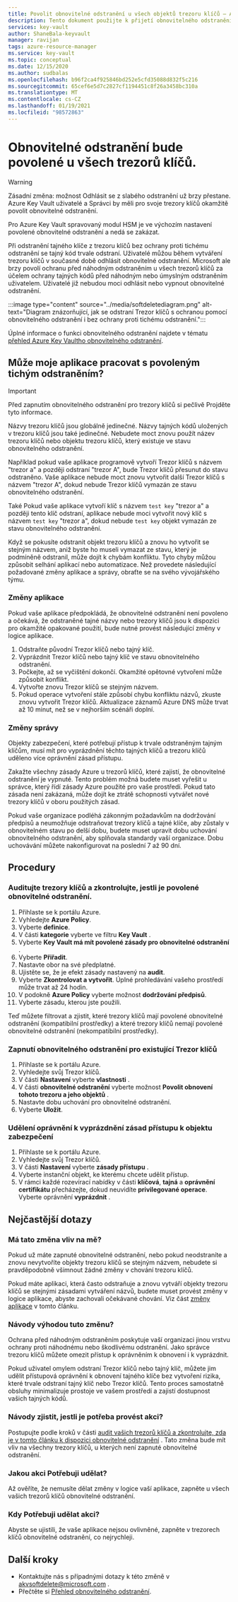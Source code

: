 ```yaml
---
title: Povolit obnovitelné odstranění u všech objektů trezoru klíčů – Azure Key Vault | Microsoft Docs
description: Tento dokument použijte k přijetí obnovitelného odstranění pro všechny trezory klíčů a k provádění změn aplikace a správy, aby nedocházelo k chybám konfliktů.
services: key-vault
author: ShaneBala-keyvault
manager: ravijan
tags: azure-resource-manager
ms.service: key-vault
ms.topic: conceptual
ms.date: 12/15/2020
ms.author: sudbalas
ms.openlocfilehash: b96f2ca4f925846bd252e5cfd35088d832f5c216
ms.sourcegitcommit: 65cef6e5d7c2827cf1194451c8f26a3458bc310a
ms.translationtype: MT
ms.contentlocale: cs-CZ
ms.lasthandoff: 01/19/2021
ms.locfileid: "98572863"
---
```

# <a name="soft-delete-will-be-enabled-on-all-key-vaults"></a>Obnovitelné odstranění bude povolené u všech trezorů klíčů.

> [!WARNING]
> Zásadní změna: možnost Odhlásit se z slabého odstranění už brzy přestane. Azure Key Vault uživatelé a Správci by měli pro svoje trezory klíčů okamžitě povolit obnovitelné odstranění.
>
> Pro Azure Key Vault spravovaný modul HSM je ve výchozím nastavení povolené obnovitelné odstranění a nedá se zakázat.

Při odstranění tajného klíče z trezoru klíčů bez ochrany proti tichému odstranění se tajný kód trvale odstraní. Uživatelé můžou během vytváření trezoru klíčů v současné době odhlásit obnovitelné odstranění. Microsoft ale brzy povolí ochranu před náhodným odstraněním u všech trezorů klíčů za účelem ochrany tajných kódů před náhodným nebo úmyslným odstraněním uživatelem. Uživatelé již nebudou moci odhlásit nebo vypnout obnovitelné odstranění.

:::image type="content" source="../media/softdeletediagram.png" alt-text="Diagram znázorňující, jak se odstraní Trezor klíčů s ochranou pomocí obnovitelného odstranění i bez ochrany proti tichému odstranění.":::

Úplné informace o funkci obnovitelného odstranění najdete v tématu [přehled Azure Key Vaultho obnovitelného odstranění](soft-delete-overview.md).

## <a name="can-my-application-work-with-soft-delete-enabled"></a>Může moje aplikace pracovat s povoleným tichým odstraněním?

> [!Important] 
> Před zapnutím obnovitelného odstranění pro trezory klíčů si pečlivě Projděte tyto informace.

Názvy trezoru klíčů jsou globálně jedinečné. Názvy tajných kódů uložených v trezoru klíčů jsou také jedinečné. Nebudete moct znovu použít název trezoru klíčů nebo objektu trezoru klíčů, který existuje ve stavu obnovitelného odstranění. 

Například pokud vaše aplikace programově vytvoří Trezor klíčů s názvem "trezor a" a později odstraní "trezor A", bude Trezor klíčů přesunut do stavu odstraněno. Vaše aplikace nebude moct znovu vytvořit další Trezor klíčů s názvem "trezor A", dokud nebude Trezor klíčů vymazán ze stavu obnovitelného odstranění. 

Také Pokud vaše aplikace vytvoří klíč s názvem `test key` "trezor a" a později tento klíč odstraní, aplikace nebude moci vytvořit nový klíč s názvem `test key` "trezor a", dokud nebude `test key` objekt vymazán ze stavu obnovitelného odstranění. 

Když se pokusíte odstranit objekt trezoru klíčů a znovu ho vytvořit se stejným názvem, aniž byste ho museli vymazat ze stavu, který je podmíněně odstranil, může dojít k chybám konfliktu. Tyto chyby můžou způsobit selhání aplikací nebo automatizace. Než provedete následující požadované změny aplikace a správy, obraťte se na svého vývojářského týmu. 

### <a name="application-changes"></a>Změny aplikace

Pokud vaše aplikace předpokládá, že obnovitelné odstranění není povoleno a očekává, že odstraněné tajné názvy nebo trezory klíčů jsou k dispozici pro okamžité opakované použití, bude nutné provést následující změny v logice aplikace.

1. Odstraňte původní Trezor klíčů nebo tajný klíč.
1. Vyprázdnit Trezor klíčů nebo tajný klíč ve stavu obnovitelného odstranění.
1. Počkejte, až se vyčištění dokončí. Okamžité opětovné vytvoření může způsobit konflikt.
1. Vytvořte znovu Trezor klíčů se stejným názvem.
1. Pokud operace vytvoření stále způsobí chybu konfliktu názvů, zkuste znovu vytvořit Trezor klíčů. Aktualizace záznamů Azure DNS může trvat až 10 minut, než se v nejhorším scénáři doplní.

### <a name="administration-changes"></a>Změny správy

Objekty zabezpečení, které potřebují přístup k trvale odstraněným tajným klíčům, musí mít pro vyprázdnění těchto tajných klíčů a trezoru klíčů uděleno více oprávnění zásad přístupu.

Zakažte všechny zásady Azure u trezorů klíčů, které zajistí, že obnovitelné odstranění je vypnuté. Tento problém možná budete muset vyřešit u správce, který řídí zásady Azure použité pro vaše prostředí. Pokud tato zásada není zakázaná, může dojít ke ztrátě schopnosti vytvářet nové trezory klíčů v oboru použitých zásad.

Pokud vaše organizace podléhá zákonným požadavkům na dodržování předpisů a neumožňuje odstraňovat trezory klíčů a tajné klíče, aby zůstaly v obnovitelném stavu po delší dobu, budete muset upravit dobu uchování obnovitelného odstranění, aby splňovala standardy vaší organizace. Dobu uchovávání můžete nakonfigurovat na poslední 7 až 90 dní.

## <a name="procedures"></a>Procedury

### <a name="audit-your-key-vaults-to-check-if-soft-delete-is-enabled"></a>Auditujte trezory klíčů a zkontrolujte, jestli je povolené obnovitelné odstranění.

1. Přihlaste se k portálu Azure.
1. Vyhledejte **Azure Policy**.
1. Vyberte **definice**.
1. V části **kategorie** vyberte ve filtru **Key Vault** .
1. Vyberte **Key Vault má mít povolené zásady pro obnovitelné odstranění** .
1. Vyberte **Přiřadit**.
1. Nastavte obor na své předplatné.
1. Ujistěte se, že je efekt zásady nastavený na **audit**.
1. Vyberte **Zkontrolovat a vytvořit**. Úplné prohledávání vašeho prostředí může trvat až 24 hodin.
1. V podokně **Azure Policy** vyberte možnost **dodržování předpisů**.
1. Vyberte zásadu, kterou jste použili.

Teď můžete filtrovat a zjistit, které trezory klíčů mají povolené obnovitelné odstranění (kompatibilní prostředky) a které trezory klíčů nemají povolené obnovitelné odstranění (nekompatibilní prostředky).

### <a name="turn-on-soft-delete-for-an-existing-key-vault"></a>Zapnutí obnovitelného odstranění pro existující Trezor klíčů

1. Přihlaste se k portálu Azure.
1. Vyhledejte svůj Trezor klíčů.
1. V části **Nastavení** vyberte **vlastnosti** .
1. V části **obnovitelné odstranění** vyberte možnost **Povolit obnovení tohoto trezoru a jeho objektů** .
1. Nastavte dobu uchování pro obnovitelné odstranění.
1. Vyberte **Uložit**.

### <a name="grant-purge-access-policy-permissions-to-a-security-principal"></a>Udělení oprávnění k vyprázdnění zásad přístupu k objektu zabezpečení

1. Přihlaste se k portálu Azure.
1. Vyhledejte svůj Trezor klíčů.
1. V části **Nastavení** vyberte **zásady přístupu** .
1. Vyberte instanční objekt, ke kterému chcete udělit přístup.
1. V rámci každé rozevírací nabídky v části **klíčová**, **tajná** a **oprávnění certifikátu** přecházejte, dokud neuvidíte **privilegované operace**. Vyberte oprávnění **vyprázdnit** .

## <a name="frequently-asked-questions"></a>Nejčastější dotazy

### <a name="does-this-change-affect-me"></a>Má tato změna vliv na mě?

Pokud už máte zapnuté obnovitelné odstranění, nebo pokud neodstraníte a znovu nevytvoříte objekty trezoru klíčů se stejným názvem, nebudete si pravděpodobně všimnout žádné změny v chování trezoru klíčů.

Pokud máte aplikaci, která často odstraňuje a znovu vytváří objekty trezoru klíčů se stejnými zásadami vytváření názvů, budete muset provést změny v logice aplikace, abyste zachovali očekávané chování. Viz část [změny aplikace](#application-changes) v tomto článku.

### <a name="how-do-i-benefit-from-this-change"></a>Návody výhodou tuto změnu?

Ochrana před náhodným odstraněním poskytuje vaší organizaci jinou vrstvu ochrany proti náhodnému nebo škodlivému odstranění. Jako správce trezoru klíčů můžete omezit přístup k oprávněním k obnovení i k vyprázdnit.

Pokud uživatel omylem odstraní Trezor klíčů nebo tajný klíč, můžete jim udělit přístupová oprávnění k obnovení tajného klíče bez vytvoření rizika, které trvale odstraní tajný klíč nebo Trezor klíčů. Tento proces samostatně obsluhy minimalizuje prostoje ve vašem prostředí a zajistí dostupnost vašich tajných kódů.

### <a name="how-do-i-find-out-if-i-need-to-take-action"></a>Návody zjistit, jestli je potřeba provést akci?

Postupujte podle kroků v části [audit vašich trezorů klíčů a zkontrolujte, zda je v tomto článku k dispozici obnovitelné odstranění](#audit-your-key-vaults-to-check-if-soft-delete-is-enabled) . Tato změna bude mít vliv na všechny trezory klíčů, u kterých není zapnuté obnovitelné odstranění.

### <a name="what-action-do-i-need-to-take"></a>Jakou akci Potřebuji udělat?

Až ověříte, že nemusíte dělat změny v logice vaší aplikace, zapněte u všech vašich trezorů klíčů obnovitelné odstranění.

### <a name="when-do-i-need-to-take-action"></a>Kdy Potřebuji udělat akci?

Abyste se ujistili, že vaše aplikace nejsou ovlivněné, zapněte v trezorech klíčů obnovitelné odstranění, co nejrychleji.

## <a name="next-steps"></a>Další kroky

- Kontaktujte nás s případnými dotazy k této změně v [akvsoftdelete@microsoft.com](mailto:akvsoftdelete@microsoft.com) .
- Přečtěte si [Přehled obnovitelného odstranění](soft-delete-overview.md).
